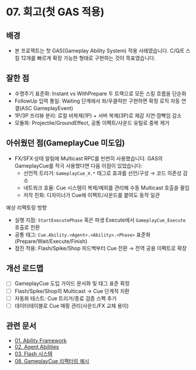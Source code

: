 # 07. 회고(첫 GAS 적용)

## 배경
- 본 프로젝트는 첫 GAS(Gameplay Ability System) 적용 사례였습니다. C/Q/E 스킬 12개를 빠르게 확장 가능한 형태로 구현하는 것이 목표였습니다.

## 잘한 점
- 수명주기 표준화: Instant vs WithPrepare 두 트랙으로 모든 스킬 흐름을 단순화
- FollowUp 입력 통일: Waiting 단계에서 좌/우클릭만 구현하면 확정 로직 자동 연결(ASC GameplayEvent)
- 1P/3P 프리뷰 분리: 로컬 비복제(1P) + 서버 복제(3P)로 체감 지연·깜빡임 감소
- 모듈화: Projectile/GroundEffect, 공통 이펙트/사운드 유틸로 중복 제거

## 아쉬웠던 점(GameplayCue 미도입)
- FX/SFX·상태 알림에 Multicast RPC를 빈번히 사용했습니다. GAS의 GameplayCue를 적극 사용했다면 다음 이점이 있었습니다:
  - 선언적 트리거: `GameplayCue_X.*` 태그로 효과를 선언/구성 → 코드 의존성 감소
  - 네트워크 효율: Cue 시스템이 복제/예외를 관리해 수동 Multicast 호출을 줄임
  - 저작 친화: 디자이너가 Cue에 이펙트/사운드를 붙여도 동작 일관

예상 리팩토링 방향
- 실행 지점: `StartExecutePhase` 혹은 파생 Execute에서 `GameplayCue_Execute` 호출로 전환
- 공통 태그: `Cue.Ability.<Agent>.<Ability>.<Phase>` 표준화(Prepare/Wait/Execute/Finish)
- 점진 적용: Flash/Spike/Shop 피드백부터 Cue 전환 → 전역 공용 이펙트로 확장

## 개선 로드맵
- [ ] GameplayCue 도입 가이드 문서화 및 태그 표준 확정
- [ ] Flash/Spike/Shop의 Multicast → Cue 단계적 치환
- [ ] 자동화 테스트: Cue 트리거/종료 검증 스펙 추가
- [ ] 데이터테이블로 Cue 매핑 관리(사운드/FX 교체 용이)

## 관련 문서
- [01. Ability Framework](01_Ability_Framework.md)
- [02. Agent Abilities](02_Agent_Abilities.md)
- [03. Flash 시스템](03_Flash_System.md)
- [08. GameplayCue 리팩터링 예시](08_GameplayCue_Refactor_Example.md)
